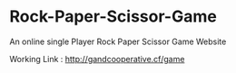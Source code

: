 # Rock-Paper-Scissor-Game

An online single Player Rock Paper Scissor Game Website 

Working Link : http://gandcooperative.cf/game

